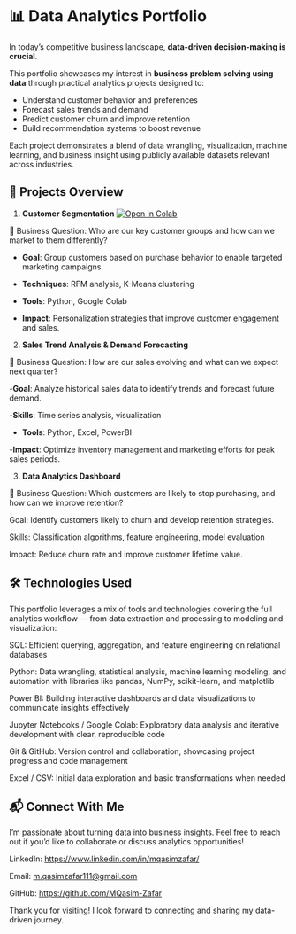 # 📊 Data Analytics Portfolio

In today’s competitive business landscape, **data-driven decision-making is crucial**.  

This portfolio showcases my interest in **business problem solving using data** through practical analytics projects designed to:

- Understand customer behavior and preferences  
- Forecast sales trends and demand  
- Predict customer churn and improve retention  
- Build recommendation systems to boost revenue 

Each project demonstrates a blend of data wrangling, visualization, machine learning, and business insight using publicly available datasets relevant across industries.

## 📂 Projects Overview

1. **Customer Segmentation**
[![Open in Colab](https://colab.research.google.com/assets/colab-badge.svg)](https://colab.research.google.com/drive/1vwIYJL_5drytR7Yx6IztJYJl96ZCLdsv#scrollTo=HN2Ro92gnTAs)


📍 Business Question: Who are our key customer groups and how can we market to them differently?

 -  **Goal**: Group customers based on purchase behavior to enable targeted marketing campaigns.

 - **Techniques**: RFM analysis, K-Means clustering

 - **Tools**: Python, Google Colab

 - **Impact**: Personalization strategies that improve customer engagement and sales.


2. **Sales Trend Analysis & Demand Forecasting**


📍 Business Question: How are our sales evolving and what can we expect next quarter?

  -**Goal**: Analyze historical sales data to identify trends and forecast future demand.

  -**Skills**: Time series analysis, visualization

  - **Tools**: Python, Excel, PowerBI

  -**Impact**: Optimize inventory management and marketing efforts for peak sales periods.


3. **Data Analytics Dashboard**


📍 Business Question: Which customers are likely to stop purchasing, and how can we improve retention?

Goal: Identify customers likely to churn and develop retention strategies.

Skills: Classification algorithms, feature engineering, model evaluation

Impact: Reduce churn rate and improve customer lifetime value.


## 🛠️ Technologies Used

This portfolio leverages a mix of tools and technologies covering the full analytics workflow — from data extraction and processing to modeling and visualization:

SQL: Efficient querying, aggregation, and feature engineering on relational databases

Python: Data wrangling, statistical analysis, machine learning modeling, and automation with libraries like pandas, NumPy, scikit-learn, and matplotlib

Power BI: Building interactive dashboards and data visualizations to communicate insights effectively

Jupyter Notebooks / Google Colab: Exploratory data analysis and iterative development with clear, reproducible code

Git & GitHub: Version control and collaboration, showcasing project progress and code management

Excel / CSV: Initial data exploration and basic transformations when needed

## 📬 Connect With Me

I’m passionate about turning data into business insights. Feel free to reach out if you’d like to collaborate or discuss analytics opportunities!

LinkedIn: https://www.linkedin.com/in/mqasimzafar/

Email: m.qasimzafar111@gmail.com

GitHub: https://github.com/MQasim-Zafar

Thank you for visiting! I look forward to connecting and sharing my data-driven journey.
